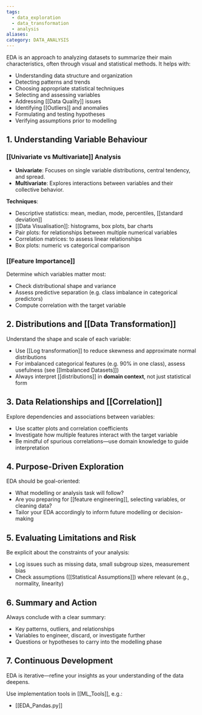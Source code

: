 ```yaml
---
tags:
  - data_exploration
  - data_transformation
  - analysis
aliases: 
category: DATA_ANALYSIS
---
```

EDA is an approach to analyzing datasets to summarize their main characteristics, often through visual and statistical methods. It helps with:

* Understanding data structure and organization
* Detecting patterns and trends
* Choosing appropriate statistical techniques
* Selecting and assessing variables
* Addressing [[Data Quality]] issues
* Identifying [[Outliers]] and anomalies
* Formulating and testing hypotheses
* Verifying assumptions prior to modelling

## 1. Understanding Variable Behaviour

### [[Univariate vs Multivariate]] Analysis
* **Univariate**: Focuses on single variable distributions, central tendency, and spread.
* **Multivariate**: Explores interactions between variables and their collective behavior.

**Techniques**:
* Descriptive statistics: mean, median, mode, percentiles, [[standard deviation]]
* [[Data Visualisation]]: histograms, box plots, bar charts
* Pair plots: for relationships between multiple numerical variables
* Correlation matrices: to assess linear relationships
* Box plots: numeric vs categorical comparison

### [[Feature Importance]]

Determine which variables matter most:
* Check distributional shape and variance
* Assess predictive separation (e.g. class imbalance in categorical predictors)
* Compute correlation with the target variable
## 2. Distributions and [[Data Transformation]]

Understand the shape and scale of each variable:
* Use [[Log transformation]] to reduce skewness and approximate normal distributions
* For imbalanced categorical features (e.g. 90% in one class), assess usefulness (see [[Imbalanced Datasets]])
* Always interpret [[distributions]] in **domain context**, not just statistical form

## 3. Data Relationships and [[Correlation]]

Explore dependencies and associations between variables:
* Use scatter plots and correlation coefficients
* Investigate how multiple features interact with the target variable
* Be mindful of spurious correlations—use domain knowledge to guide interpretation
## 4. Purpose-Driven Exploration

EDA should be goal-oriented:
* What modelling or analysis task will follow?
* Are you preparing for [[feature engineering]], selecting variables, or cleaning data?
* Tailor your EDA accordingly to inform future modelling or decision-making
## 5. Evaluating Limitations and Risk

Be explicit about the constraints of your analysis:
* Log issues such as missing data, small subgroup sizes, measurement bias
* Check assumptions ([[Statistical Assumptions]]) where relevant (e.g., normality, linearity)
## 6. Summary and Action

Always conclude with a clear summary:
* Key patterns, outliers, and relationships
* Variables to engineer, discard, or investigate further
* Questions or hypotheses to carry into the modelling phase

## 7. Continuous Development

EDA is iterative—refine your insights as your understanding of the data deepens.

Use implementation tools in [[ML_Tools]], e.g.:
* [[EDA_Pandas.py]]

